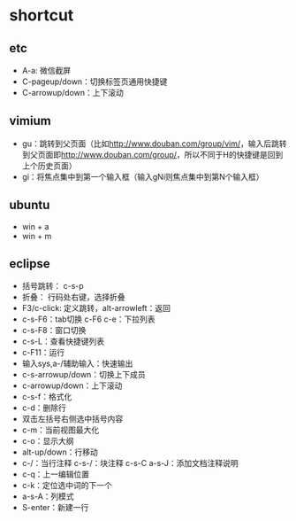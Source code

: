 # shortcut

## etc

+ A-a: 微信截屏
+ C-pageup/down：切换标签页通用快捷键
+ C-arrowup/down：上下滚动

## vimium

+ gu：跳转到父页面（比如<http://www.douban.com/group/vim/>，输入后跳转到父页面即<http://www.douban.com/group/>，所以不同于H的快捷键是回到上个历史页面）
+ gi：将焦点集中到第一个输入框（输入gNi则焦点集中到第N个输入框）

## ubuntu

+ win + a
+ win + m

## eclipse

+ 括号跳转： c-s-p
+ 折叠： 行码处右键，选择折叠
+ F3/c-click: 定义跳转，alt-arrowleft：返回
+ c-s-F6：tab切换 c-F6 c-e：下拉列表
+ c-s-F8：窗口切换
+ c-s-L：查看快捷键列表
+ c-F11：运行
+ 输入sys,a-/辅助输入：快速输出
+ c-s-arrowup/down：切换上下成员
+ c-arrowup/down：上下滚动
+ c-s-f：格式化
+ c-d：删除行
+ 双击左括号右侧选中括号内容
+ c-m：当前视图最大化
+ c-o：显示大纲
+ alt-up/down：行移动
+ c-/：当行注释 c-s-/：块注释 c-s-C a-s-J：添加文档注释说明
+ c-q：上一编辑位置
+ c-k：定位选中词的下一个
+ a-s-A：列模式
+ S-enter：新建一行

